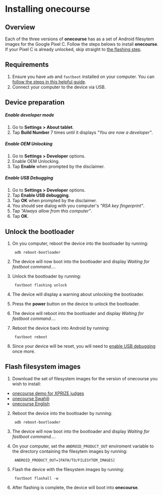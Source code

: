 # Installing onecourse

## Overview
Each of the three versions of **onecourse** has as a set of Android filesytem images for the Google Pixel C. Follow the steps belows to install **onecourse**. If your Pixel C is already unlocked, skip straight to [the flashing step](#flash-filesystem-images).

## Requirements
1. Ensure you have `adb` and `fastboot` installed on your computer. You can [follow the steps in this helpful guide](https://www.androidpit.com/how-to-install-adb-and-fastboot).
2. Connect your computer to the device via USB.


## Device preparation

##### Enable developer mode
1. Go to **Settings > About tablet**.
2. Tap **Build Number** 7 times until it displays _"You are now a developer"_.


##### Enable OEM Unlocking
1. Go to **Settings > Developer** options.
2. Enable OEM Unlocking.
3. Tap **Enable** when prompted by the disclaimer.

##### Enable USB Debugging
1. Go to **Settings > Developer** options.
2. Tap **Enable USB debugging**.
3. Tap **OK** when prompted by the disclaimer.
4. You should see dialog with you computer's _"RSA key fingerprint"_.
5. Tap _"Always allow from this computer"_.
6. Tap **OK**.

## Unlock the bootloader
1. On you computer, reboot the device into the bootloader by running:

        adb reboot-bootloader
 
2. The device will now boot into the bootloader and display _Waiting for fastboot command…_.

3. Unlock the bootloader by running:
 
        fastboot flashing unlock

4. The device will display a warning about unlocking the bootloader.
5. Press the **power** button on the device to unlock the bootloader.
6. The device will reboot into the bootloader and display _Waiting for fastboot command…_.
7. Reboot the device back into Android by running:
 
        fastboot reboot

8. Since your device will be reset, you will need to [enable USB debugging](#enable-usb-debugging) once more.



## Flash filesystem images

1. Download the set of filesystem images for the version of onecourse you wish to install:
 - [onecourse demo for XPRIZE judges](releases/download/v1.0.0/onecourse-demo-v1.0.0.tar.gz)
 - [onecourse Swahili](releases/download/v1.0.0/onecourse-swahili-v1.0.0.tar.gz)
 - [onecourse English](releases/download/v1.0.0/onecourse-english-v1.0.0.tar.gz)

2. Reboot the device into the bootloader by running:
 
        adb reboot-bootloader
 
3. The device will now boot into the bootloader and display _Waiting for fastboot command…_.


4. On your computer, set the `ANDROID_PRODUCT_OUT` enviroment variable to the directory containing the filesytem images by running:
 
        ANDROID_PRODUCT_OUT=[PATH/TO/FILESYTEM_IMAGES]

5. Flash the device with the filesystem images by running:

        fastboot flashall -w

6. After flashing is complete, the device will boot into **onecourse**.
